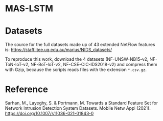 # MAS-LSTM
 
# Datasets

The source for the full datasets made up of 43 extended NetFlow features is:
https://staff.itee.uq.edu.au/marius/NIDS_datasets/

To reproduce this work, download the 4 datasets (NF-UNSW-NB15-v2, NF-ToN-IoT-v2, NF-BoT-IoT-v2, NF-CSE-CIC-IDS2018-v2) and compress them with Gzip, because the scripts reads files with the extension `*.csv.gz`.

# Reference
Sarhan, M., Layeghy, S. & Portmann, M. Towards a Standard Feature Set for Network Intrusion Detection System Datasets. Mobile Netw Appl (2021). https://doi.org/10.1007/s11036-021-01843-0
